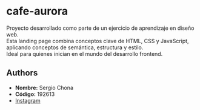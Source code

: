 # cafe-aurora
Proyecto desarrollado como parte de un ejercicio de aprendizaje en diseño web.  
Esta landing page combina conceptos clave de HTML, CSS y JavaScript, aplicando conceptos de semántica, estructura y estilo.  
Ideal para quienes inician en el mundo del desarrollo frontend.

## Authors
- **Nombre:** Sergio Chona  
- **Código:** 192613  
- [Instagram](https://www.instagram.com/serghi_7/)
